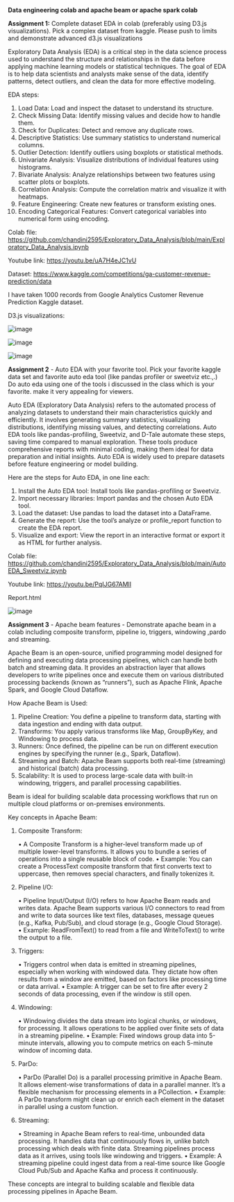 **Data engineering colab and apache beam or apache spark colab**

**Assignment 1:**
Complete dataset EDA in colab (preferably using D3.js visualizations). Pick a complex dataset from kaggle. Please push to limits and demonstrate advanced d3.js visualizations

Exploratory Data Analysis (EDA) is a critical step in the data science process used to understand the structure and relationships in the data before applying machine learning models or statistical techniques. The goal of EDA is to help data scientists and analysts make sense of the data, identify patterns, detect outliers, and clean the data for more effective modeling.

EDA steps:

  1.	Load Data: Load and inspect the dataset to understand its structure.
  2.	Check Missing Data: Identify missing values and decide how to handle them.
  3.	Check for Duplicates: Detect and remove any duplicate rows.
  4.	Descriptive Statistics: Use summary statistics to understand numerical columns.
  5.	Outlier Detection: Identify outliers using boxplots or statistical methods.
  6.	Univariate Analysis: Visualize distributions of individual features using histograms.
  7.	Bivariate Analysis: Analyze relationships between two features using scatter plots or boxplots.
  8.	Correlation Analysis: Compute the correlation matrix and visualize it with heatmaps.
  9.	Feature Engineering: Create new features or transform existing ones.
  10.	Encoding Categorical Features: Convert categorical variables into numerical form using encoding.

Colab file: https://github.com/chandini2595/Exploratory_Data_Analysis/blob/main/Exploratory_Data_Analysis.ipynb

Youtube link: https://youtu.be/uA7H4eJC1vU

Dataset: https://www.kaggle.com/competitions/ga-customer-revenue-prediction/data

I have taken 1000 records from Google Analytics Customer Revenue Prediction Kaggle dataset.

D3.js visualizations:


![image](https://github.com/user-attachments/assets/f38a6ad0-79d7-448d-aa57-7cef8c65efc8)


![image](https://github.com/user-attachments/assets/3f6231d5-2061-4f58-9905-c0417edd85b5)


![image](https://github.com/user-attachments/assets/56940a4c-6c02-4f08-a5a6-101647a704ae)


**Assignment 2** - Auto EDA with your favorite tool. Pick your favorite kaggle data set and favorite auto eda tool (like pandas profiler or sweetviz etc.,.) Do auto eda using one of the tools i discussed in the class which is your favorite. make it very appealing for viewers.

Auto EDA (Exploratory Data Analysis) refers to the automated process of analyzing datasets to understand their main characteristics quickly and efficiently. It involves generating summary statistics, visualizing distributions, identifying missing values, and detecting correlations. Auto EDA tools like pandas-profiling, Sweetviz, and D-Tale automate these steps, saving time compared to manual exploration. These tools produce comprehensive reports with minimal coding, making them ideal for data preparation and initial insights. Auto EDA is widely used to prepare datasets before feature engineering or model building.

Here are the steps for Auto EDA, in one line each:

1. Install the Auto EDA tool: Install tools like pandas-profiling or Sweetviz.
2. Import necessary libraries: Import pandas and the chosen Auto EDA tool.
3. Load the dataset: Use pandas to load the dataset into a DataFrame.
4. Generate the report: Use the tool’s analyze or profile_report function to create the EDA report.
5. Visualize and export: View the report in an interactive format or export it as HTML for further analysis.

Colab file: https://github.com/chandini2595/Exploratory_Data_Analysis/blob/main/AutoEDA_Sweetviz.ipynb

Youtube link: https://youtu.be/PqIJG67AMlI

Report.html

![image](https://github.com/user-attachments/assets/7b4da97e-403f-4e51-a537-0e8862221788)


**Assignment 3** - Apache beam features - Demonstrate apache beam in a colab including composite transform, pipeline io, triggers, windowing ,pardo and streaming.

Apache Beam is an open-source, unified programming model designed for defining and executing data processing pipelines, which can handle both batch and streaming data. It provides an abstraction layer that allows developers to write pipelines once and execute them on various distributed processing backends (known as “runners”), such as Apache Flink, Apache Spark, and Google Cloud Dataflow.

How Apache Beam is Used:

1. Pipeline Creation: You define a pipeline to transform data, starting with data ingestion and ending with data output.
2. Transforms: You apply various transforms like Map, GroupByKey, and Windowing to process data.
3. Runners: Once defined, the pipeline can be run on different execution engines by specifying the runner (e.g., Spark, Dataflow).
4. Streaming and Batch: Apache Beam supports both real-time (streaming) and historical (batch) data processing.
5. Scalability: It is used to process large-scale data with built-in windowing, triggers, and parallel processing capabilities.

Beam is ideal for building scalable data processing workflows that run on multiple cloud platforms or on-premises environments.

Key concepts in Apache Beam:

1. Composite Transform:

	•	A Composite Transform is a higher-level transform made up of multiple lower-level transforms. It allows you to bundle a series of operations into a single reusable block of code.
	•	Example: You can create a ProcessText composite transform that first converts text to uppercase, then removes special characters, and finally tokenizes it.

2. Pipeline I/O:

	•	Pipeline Input/Output (I/O) refers to how Apache Beam reads and writes data. Apache Beam supports various I/O connectors to read from and write to data sources like text files, databases, message queues (e.g., Kafka, Pub/Sub), and cloud storage (e.g., Google Cloud Storage).
	•	Example: ReadFromText() to read from a file and WriteToText() to write the output to a file.

3. Triggers:

	•	Triggers control when data is emitted in streaming pipelines, especially when working with windowed data. They dictate how often results from a window are emitted, based on factors like processing time or data arrival.
	•	Example: A trigger can be set to fire after every 2 seconds of data processing, even if the window is still open.

4. Windowing:

	•	Windowing divides the data stream into logical chunks, or windows, for processing. It allows operations to be applied over finite sets of data in a streaming pipeline.
	•	Example: Fixed windows group data into 5-minute intervals, allowing you to compute metrics on each 5-minute window of incoming data.

5. ParDo:

	•	ParDo (Parallel Do) is a parallel processing primitive in Apache Beam. It allows element-wise transformations of data in a parallel manner. It’s a flexible mechanism for processing elements in a PCollection.
	•	Example: A ParDo transform might clean up or enrich each element in the dataset in parallel using a custom function.

6. Streaming:

	•	Streaming in Apache Beam refers to real-time, unbounded data processing. It handles data that continuously flows in, unlike batch processing which deals with finite data. Streaming pipelines process data as it arrives, using tools like windowing and triggers.
	•	Example: A streaming pipeline could ingest data from a real-time source like Google Cloud Pub/Sub and Apache Kafka and process it continuously.

These concepts are integral to building scalable and flexible data processing pipelines in Apache Beam.











